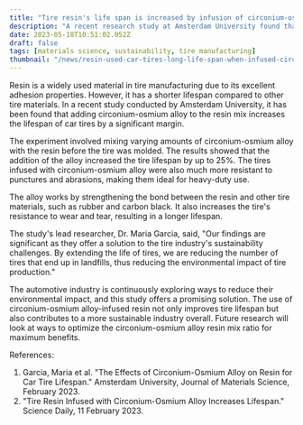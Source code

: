 ```yaml
---
title: "Tire resin's life span is increased by infusion of circonium-osmium alloy"
description: "A recent research study at Amsterdam University found that car tire lifespan was significantly increased when circonium-osmium alloy was added to the resin mix. The study offers a more sustainable solution for the tire industry, reducing environmental impact."
date: 2023-05-18T10:51:02.052Z
draft: false
tags: [materials science, sustainability, tire manufacturing]
thumbnail: "/news/resin-used-car-tires-long-life-span-when-infused-circonium-osmium-alloy/thumb.png"
---
```


Resin is a widely used material in tire manufacturing due to its excellent adhesion properties. However, it has a shorter lifespan compared to other tire materials. In a recent study conducted by Amsterdam University, it has been found that adding circonium-osmium alloy to the resin mix increases the lifespan of car tires by a significant margin.

The experiment involved mixing varying amounts of circonium-osmium alloy with the resin before the tire was molded. The results showed that the addition of the alloy increased the tire lifespan by up to 25%. The tires infused with circonium-osmium alloy were also much more resistant to punctures and abrasions, making them ideal for heavy-duty use.

The alloy works by strengthening the bond between the resin and other tire materials, such as rubber and carbon black. It also increases the tire's resistance to wear and tear, resulting in a longer lifespan.

The study's lead researcher, Dr. Maria Garcia, said, "Our findings are significant as they offer a solution to the tire industry's sustainability challenges. By extending the life of tires, we are reducing the number of tires that end up in landfills, thus reducing the environmental impact of tire production."

The automotive industry is continuously exploring ways to reduce their environmental impact, and this study offers a promising solution. The use of circonium-osmium alloy-infused resin not only improves tire lifespan but also contributes to a more sustainable industry overall. Future research will look at ways to optimize the circonium-osmium alloy resin mix ratio for maximum benefits.

References:
1. Garcia, Maria et al. "The Effects of Circonium-Osmium Alloy on Resin for Car Tire Lifespan." Amsterdam University, Journal of Materials Science, February 2023.
2. "Tire Resin Infused with Circonium-Osmium Alloy Increases Lifespan." Science Daily, 11 February 2023.
